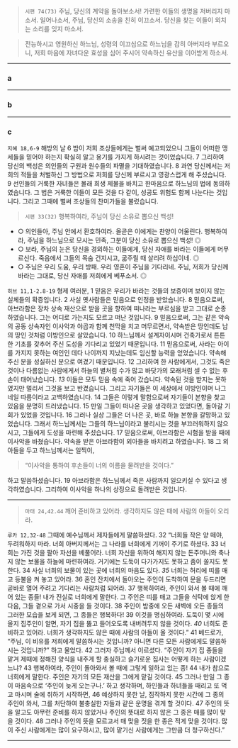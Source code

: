 

> `시편 74(73)` 주님, 당신의 계약을 돌아보소서! 가련한 이들의 생명을 저버리지 마소서. 일어나소서, 주님, 당신의 소송을 친히 이끄소서. 당신을 찾는 이들이 외치는 소리를 잊지 마소서.

> 전능하시고 영원하신 하느님, 성령의 이끄심으로 하느님을 감히 아버지라 부르오니, 저희 마음에 자녀다운 효성을 심어 주시어 약속하신 유산을 이어받게 하소서.

----

### a


----

### b



----

### c

`지혜 18,6-9` 해방의 날 6 밤이 저희 조상들에게는 벌써 예고되었으니 그들이 어떠한 맹세들을 믿어야 하는지 확실히 알고 용기를 가지게 하시려는 것이었습니다.
7 그리하여 당신의 백성은 의인들의 구원과 원수들의 파멸을 기대하였습니다.
8 과연 당신께서는 저희의 적들을 처벌하신 그 방법으로
저희를 당신께 부르시고 영광스럽게 해 주셨습니다.
9 선인들의 거룩한 자녀들은 몰래 희생 제물을 바치고
한마음으로 하느님의 법에 동의하였습니다.
그 법은 거룩한 이들이 모든 것을 다 같이,
성공도 위험도 함께 나눈다는 것입니다.
그리고 그때에 벌써 조상들의 찬미가들을 불렀습니다.

> `시편 33(32)` 행복하여라, 주님이 당신 소유로 뽑으신 백성!
- ○ 의인들아, 주님 안에서 환호하여라. 올곧은 이에게는 찬양이 어울린다. 행복하여라, 주님을 하느님으로 모시는 민족, 그분이 당신 소유로 뽑으신 백성! ◎
- ○ 보라, 주님의 눈은 당신을 경외하는 이들에게, 당신 자애를 바라는 이들에게 머무르신다. 죽음에서 그들의 목숨 건지시고, 굶주릴 때 살리려 하심이네. ◎
- ○ 주님은 우리 도움, 우리 방패. 우리 영혼이 주님을 기다리네. 주님, 저희가 당신께 바라는 그대로, 당신 자애를 저희에게 베푸소서. ◎

`히브 11,1-2.8-19` 형제 여러분, 1 믿음은 우리가 바라는 것들의 보증이며 보이지 않는 실체들의 확증입니다.
2 사실 옛사람들은 믿음으로 인정을 받았습니다.
8 믿음으로써, 아브라함은 장차 상속 재산으로 받을 곳을 향하여
떠나라는 부르심을 받고 그대로 순종하였습니다.
그는 어디로 가는지도 모르고 떠난 것입니다.
9 믿음으로써, 그는 같은 약속의 공동 상속자인 이사악과 야곱과 함께 천막을 치고 머무르면서, 약속받은 땅인데도 남의 땅인 것처럼 이방인으로 살았습니다.
10 하느님께서 설계자이시며 건축가로서
튼튼한 기초를 갖추어 주신 도성을 기다리고 있었기 때문입니다.
11 믿음으로써, 사라는 아이를 가지지 못하는 여인인 데다
나이까지 지났는데도 임신할 능력을 얻었습니다.
약속해 주신 분을 성실하신 분으로 여겼기 때문입니다.
12 그리하여 한 사람에게서, 그것도 죽은 것이나 다름없는 사람에게서
하늘의 별처럼 수가 많고 바닷가의 모래처럼 셀 수 없는 후손이 태어났습니다.
*13* 이들은 모두 믿음 속에 죽어 갔습니다.
약속된 것을 받지는 못하였지만 멀리서 그것을 보고 반겼습니다.
그리고 자기들은 이 세상에서 이방인이며
나그네일 따름이라고 고백하였습니다.
14 그들은 이렇게 말함으로써 자기들이 본향을 찾고 있음을 분명히 드러냈습니다.
15 만일 그들이 떠나온 곳을 생각하고 있었다면, 돌아갈 기회가 있었을 것입니다.
16 그러나 실상 그들은 더 나은 곳, 바로 하늘 본향을 갈망하고 있었습니다.
그래서 하느님께서는 그들의 하느님이라고 불리시는 것을
부끄러워하지 않으시고, 그들에게 도성을 마련해 주셨습니다.
17 믿음으로써, 아브라함은 시험을 받을 때에 이사악을 바쳤습니다.
약속을 받은 아브라함이 외아들을 바치려고 하였습니다.
18 그 외아들을 두고 하느님께서는 일찍이,
> “이사악을 통하여 후손들이 너의 이름을 물려받을 것이다.”

하고 말씀하셨습니다. 19 아브라함은 하느님께서 죽은 사람까지 일으키실 수 있다고 생각하였습니다. 그리하여 이사악을 하나의 상징으로 돌려받은 것입니다.

----

> `마태 24,42.44` 깨어 준비하고 있어라. 생각하지도 않은 때에 사람의 아들이 오리라.

`루카 12,32-48` 그때에 예수님께서 제자들에게 말씀하셨다.
32 “너희들 작은 양 떼야, 두려워하지 마라.
너희 아버지께서는 그 나라를 너희에게 기꺼이 주기로 하셨다.
33 너희는 가진 것을 팔아 자선을 베풀어라.
너희 자신을 위하여 해지지 않는 돈주머니와 축나지 않는 보물을
하늘에 마련하여라.
거기에는 도둑이 다가가지도 못하고 좀이 쏠지도 못한다.
34 사실 너희의 보물이 있는 곳에 너희의 마음도 있다.
*35* 너희는 허리에 띠를 매고 등불을 켜 놓고 있어라.
36 혼인 잔치에서 돌아오는 주인이 도착하여 문을 두드리면
곧바로 열어 주려고 기다리는 사람처럼 되어라.
37 행복하여라, 주인이 와서 볼 때에 깨어 있는 종들!
내가 진실로 너희에게 말한다.
그 주인은 띠를 매고 그들을 식탁에 앉게 한 다음,
그들 곁으로 가서 시중을 들 것이다.
38 주인이 밤중에 오든 새벽에 오든 종들의 그러한 모습을 보게 되면,
그 종들은 행복하다!
39 이것을 명심하여라. 도둑이 몇 시에 올지 집주인이 알면,
자기 집을 뚫고 들어오도록 내버려두지 않을 것이다.
*40* 너희도 준비하고 있어라.
너희가 생각하지도 않은 때에 사람의 아들이 올 것이다.”
41 베드로가, “주님, 이 비유를 저희에게 말씀하시는 것입니까?
아니면 다른 모든 사람에게도 말씀하시는 것입니까?” 하고 물었다.
42 그러자 주님께서 이르셨다.
“주인이 자기 집 종들을 맡겨 제때에 정해진 양식을 내주게 할
충실하고 슬기로운 집사는 어떻게 하는 사람이겠느냐?
43 행복하여라, 주인이 돌아와서 볼 때에 그렇게 일하고 있는 종!
44 내가 참으로 너희에게 말한다.
주인은 자기의 모든 재산을 그에게 맡길 것이다.
45 그러나 만일 그 종이 마음속으로 ‘주인이 늦게 오는구나.’ 하고 생각하며,
하인들과 하녀들을 때리고 또 먹고 마시며 술에 취하기 시작하면,
46 예상하지 못한 날, 짐작하지 못한 시간에 그 종의 주인이 와서,
그를 처단하여 불충실한 자들과 같은 운명을 겪게 할 것이다.
47 주인의 뜻을 알고도 아무런 준비를 하지 않았거나
주인의 뜻대로 하지 않은 그 종은 매를 많이 맞을 것이다.
48 그러나 주인의 뜻을 모르고서 매 맞을 짓을 한 종은 적게 맞을 것이다.
많이 주신 사람에게는 많이 요구하시고,
많이 맡기신 사람에게는 그만큼 더 청구하신다.”


----